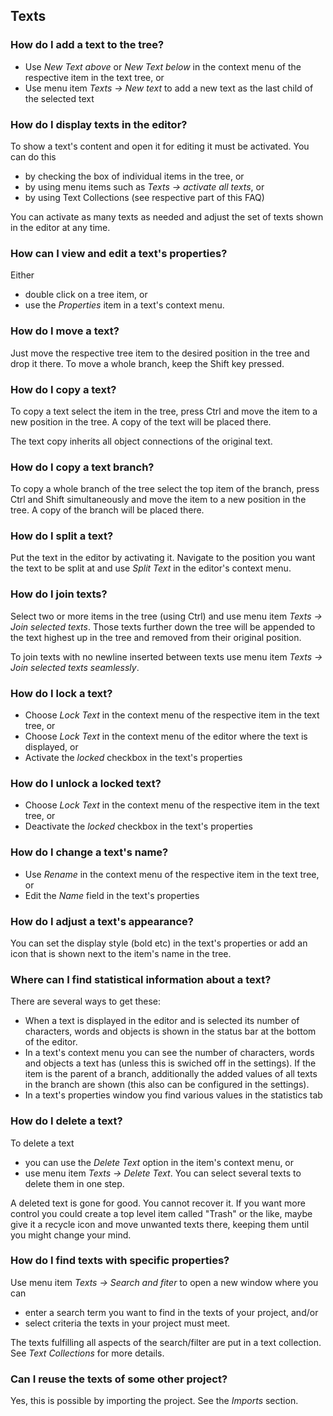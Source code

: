 ## Texts

### How do I add a text to the tree?

- Use _New Text above_ or _New Text below_ in the context menu of the respective item in the text tree, or
- Use menu item _Texts &rarr; New text_ to add a new text as the last child of the selected text

### How do I display texts in the editor?

To show a text's content and open it for editing it must be activated. You can do this

- by checking the box of individual items in the tree, or
- by using menu items such as _Texts &rarr; activate all texts_, or
- by using Text Collections (see respective part of this FAQ)

You can activate as many texts as needed and adjust the set of texts shown in the editor at any time.

### How can I view and edit a text's properties?

Either

- double click on a tree item, or
- use the _Properties_ item in a text's context menu.

### How do I move a text?

Just move the respective tree item to the desired position in the tree and drop it there. To move a whole branch, keep the Shift key pressed.

### How do I copy a text?

To copy a text select the item in the tree, press Ctrl and move the item to a new position in the tree. A copy of the text will be placed there.

The text copy inherits all object connections of the original text.

### How do I copy a text branch?

To copy a whole branch of the tree select the top item of the branch, press Ctrl and Shift simultaneously and move the item to a new position in the tree. A copy of the branch will be placed there.

### How do I split a text?

Put the text in the editor by activating it. Navigate to the position you want the text to be split at and use _Split Text_ in the editor's context menu.

### How do I join texts?

Select two or more items in the tree (using Ctrl) and use menu item _Texts &rarr; Join selected texts_. Those texts further down the tree will be appended to the text highest up in the tree and removed from their original position.

To join texts with no newline inserted between texts use menu item _Texts &rarr; Join selected texts seamlessly_.

### How do I lock a text?

- Choose _Lock Text_ in the context menu of the respective item in the text tree, or
- Choose _Lock Text_ in the context menu of the editor where the text is displayed, or
- Activate the _locked_ checkbox in the text's properties

### How do I unlock a locked text?

- Choose _Lock Text_ in the context menu of the respective item in the text tree, or
- Deactivate the _locked_ checkbox in the text's properties

### How do I change a text's name?

- Use _Rename_ in the context menu of the respective item in the text tree, or
- Edit the _Name_ field in the text's properties

### How do I adjust a text's appearance?

You can set the display style (bold etc) in the text's properties or add an icon that is shown next to the item's name in the tree.

### Where can I find statistical information about a text?

There are several ways to get these:

- When a text is displayed in the editor and is selected its number of characters, words and objects is shown in the status bar at the bottom of the editor.
- In a text's context menu you can see the number of characters, words and objects a text has (unless this is swiched off in the settings). If the item is the parent of a branch, additionally the added values of all texts in the branch are shown (this also can be configured in the settings).
- In a text's properties window you find various values in the statistics tab

### How do I delete a text?

To delete a text

- you can use the _Delete Text_ option in the item's context menu, or
- use menu item _Texts &rarr; Delete Text_. You can select several texts to delete them in one step.

A deleted text is gone for good. You cannot recover it. If you want more control you could create a top level item called "Trash" or the like, maybe give it a recycle icon and move unwanted texts there, keeping them until you might change your mind.

### How do I find texts with specific properties?

Use menu item _Texts &rarr; Search and fiter_ to open a new window where you can

- enter a search term you want to find in the texts of your project, and/or
- select criteria the texts in your project must meet.

The texts fulfilling all aspects of the search/filter are put in a text collection. See _Text Collections_ for more details.

### Can I reuse the texts of some other project?

Yes, this is possible by importing the project. See the _Imports_ section.

